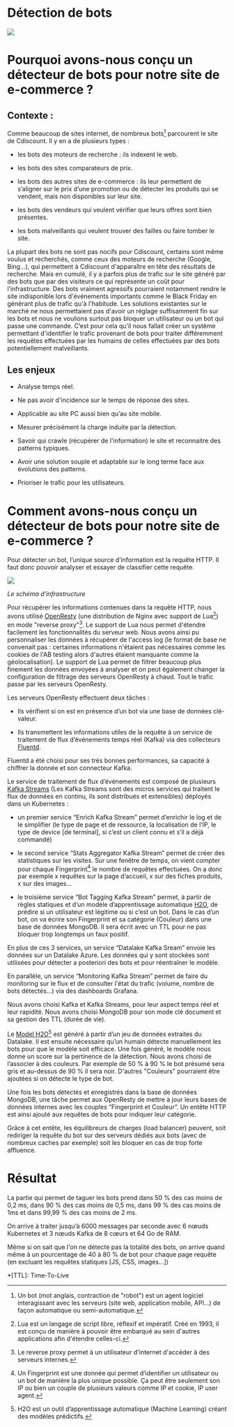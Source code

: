 # Détection de bots

![](https://raw.githubusercontent.com/Cdiscount/IT-Blog/wp-archive/images/SRE/botdetection/Botdetection.png)


# Pourquoi avons-nous conçu un détecteur de bots pour notre site de e-commerce ?

## Contexte :

Comme beaucoup de sites internet, de nombreux bots[^1] parcourent le site de Cdiscount.
Il y en a de plusieurs types :

- les bots des moteurs de recherche : ils indexent le web.

- les bots des sites comparateurs de prix.

- les bots des autres sites de e-commerce :
ils leur permettent de s’aligner sur le prix d’une promotion ou de détecter les produits qui se vendent, mais non disponibles sur leur site.

- les bots des vendeurs qui veulent vérifier que leurs offres sont bien présentes.

- les bots malveillants qui veulent trouver des failles ou faire tomber le site.

La plupart des bots ne sont pas nocifs pour Cdiscount, certains sont même voulus et recherchés, comme ceux des moteurs de recherche (Google, Bing...), qui permettent à Cdiscount d'apparaître en tête des résultats de recherche.
Mais en cumulé, il y a parfois plus de trafic sur le site généré par des bots que par des visiteurs ce qui représente un coût pour l’infrastructure.
Des bots vraiment agressifs pourraient notamment rendre le site indisponible lors d'événements importants comme le Black Friday en générant plus de trafic qu'à l'habitude.
Les solutions existantes sur le marché ne nous permettaient pas d'avoir un réglage suffisamment fin sur les bots et nous ne voulions surtout pas bloquer un utilisateur ou un bot qui passe une commande.
C’est pour cela qu’il nous fallait créer un système permettant d'identifier le trafic provenant de bots pour traiter différemment les requêtes effectuées par les humains de celles effectuées par des bots potentiellement malveillants.

## Les enjeux

- Analyse temps réel.

- Ne pas avoir d'incidence sur le temps de réponse des sites.

- Applicable au site PC aussi bien qu’au site mobile.

- Mesurer précisément la charge induite par la détection.

- Savoir qui crawle (récupérer de l'information) le site et reconnaitre des patterns typiques.

- Avoir une solution souple et adaptable sur le long terme face aux évolutions des patterns.

- Prioriser le trafic pour les utilisateurs.

# Comment avons-nous conçu un détecteur de bots pour notre site de e-commerce ?

Pour détecter un bot, l’unique source d’information est la requête HTTP.
Il faut donc pouvoir analyser et essayer de classifier cette requête.

![](https://raw.githubusercontent.com/Cdiscount/IT-Blog/wp-archive/images/SRE/botdetection/flux.png)

_Le schéma d'infrastructure_

Pour récupérer les informations contenues dans la requête HTTP, nous avons utilisé [OpenResty](https://openresty.org/) (une distribution de Nginx avec support de Lua[^2]) en mode "reverse proxy"[^3].
Le support de Lua nous permet d'étendre facilement les fonctionnalités du serveur web.
Nous avons ainsi pu personnaliser les données à récupérer de l'access log (le format de base ne convenait pas : certaines informations n'étaient pas nécessaires comme les cookies de l'AB testing alors d'autres étaient manquante comme la géolocalisation).
Le support de Lua permet de filtrer beaucoup plus finement les données envoyées à analyser et on peut également changer la configuration de filtrage des serveurs OpenResty à chaud.
Tout le trafic passe par les serveurs OpenResty.

Les serveurs OpenResty effectuent deux tâches :

- Ils vérifient si on est en présence d’un bot via une base de données clé-valeur.

- Ils transmettent les informations utiles de la requête à un service de traitement de flux d’événements temps réel (Kafka) via des collecteurs [Fluentd](https://www.fluentd.org/).

Fluentd a été choisi pour ses très bonnes performances, sa capacité à chiffrer la donnée et son connecteur Kafka.

Le service de traitement de flux d’événements est composé de plusieurs [Kafka Streams](https://kafka.apache.org/documentation/streams/) (Les Kafka Streams sont des micros services qui traitent le flux de données en continu, ils sont distribués et extensibles) déployés dans un Kubernetes :

- un premier service “Enrich Kafka Stream” permet d’enrichir le log et de le simplifier (le type de page et de ressource, la localisation de l’IP, le type de device [de terminal], si c’est un client connu et s’il a déjà commandé)

- le second service “Stats Aggregator Kafka Stream” permet de créer des statistiques sur les visites.
Sur une fenêtre de temps, on vient compter pour chaque Fingerprint[^4] le nombre de requêtes effectuées.
On a donc par exemple x requêtes sur la page d’accueil, x sur des fiches produits, x sur des images...

- le troisième service “Bot Tagging Kafka Stream” permet, à partir de règles statiques et d’un modèle d’apprentissage automatique [H2O](https://www.h2o.ai/), de prédire si un utilisateur est légitime ou si c’est un bot.
Dans le cas d’un bot, on va écrire son Fingerprint et sa catégorie (Couleur) dans une base de données MongoDB.
Il sera écrit avec un TTL pour ne pas bloquer trop longtemps un faux positif.

En plus de ces 3 services, un service “Datalake Kafka Sream” envoie les données sur un Datalake Azure.
Les données qui y sont stockées sont utilisées pour détecter a posteriori des bots et pour réentraîner le modèle.

En parallèle, un service “Monitoring Kafka Stream” permet de faire du monitoring sur le flux et de consulter l'état du trafic (volume, nombre de bots détectés...) via des dashboards Grafana.

Nous avons choisi Kafka et Kafka Streams, pour leur aspect temps réel et leur rapidité.
Nous avons choisi MongoDB pour son mode clé document et sa gestion des TTL (durée de vie).

Le [Model H2O](https://www.h2o.ai/)[^5] est généré à partir d’un jeu de données extraites du Datalake.
Il est ensuite nécessaire qu’un humain détecte manuellement les bots pour que le modèle soit efficace.
Une fois généré, le modèle nous donne un score sur la pertinence de la détection.
Nous avons choisi de l’associer à des couleurs.
Par exemple de 50 % à 90 % le bot présumé sera gris et au-dessus de 90 % il sera noir.
D'autres "Couleurs" pourraient être ajoutées si on détecte le type de bot.

Une fois les bots détectés et enregistrés dans la base de données MongoDB, une tâche permet aux OpenResty de mettre à jour leurs bases de données internes avec les couples “Fingerprint et Couleur”.
Un entête HTTP est ainsi ajouté aux requêtes de bots pour indiquer leur catégorie.

Grâce à cet entête, les équilibreurs de charges (load balancer) peuvent, soit rediriger la requête du bot sur des serveurs dédiés aux bots (avec de nombreux caches par exemple) soit les bloquer en cas de trop forte affluence.

# Résultat

La partie qui permet de taguer les bots prend dans 50 % des cas moins de 0,2 ms, dans 90 % des cas moins de 0,5 ms, dans 99 % des cas moins de 1ms et dans 99,99 % des cas moins de 2 ms.

On arrive à traiter jusqu’à 6000 messages par seconde avec 6 nœuds Kubernetes et 3 nœuds Kafka de 8 cœurs et 64 Go de RAM.

Même si on sait que l'on ne détecte pas la totalité des bots, on arrive quand même à un pourcentage de 40 à 80 % de bot pour chaque page requête (en excluant les requêtes statiques [JS, CSS, images…])

[^1]: Un bot (mot anglais, contraction de "robot") est un agent logiciel interagissant avec les serveurs (site web, application mobile, API...) de façon automatique ou semi-automatique.

[^2]: Lua est un langage de script libre, réflexif et impératif.
Créé en 1993, il est conçu de manière à pouvoir être embarqué au sein d'autres applications afin d'étendre celles-ci.

[^3]: Le reverse proxy permet à un utilisateur d'internet d'accéder à des serveurs internes.

[^4]: Un Fingerprint est une donnée qui permet d’identifier un utilisateur ou un bot de manière la plus unique possible.
Ça peut être seulement son IP ou bien un couple de plusieurs valeurs comme IP et cookie, IP user agent.

[^5]: H2O est un outil d’apprentissage automatique (Machine Learning) créant des modèles prédictifs.

*[TTL]: Time-To-Live

